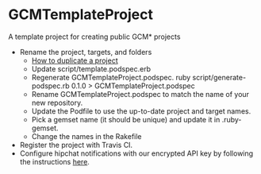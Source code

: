 GCMTemplateProject
==================

A template project for creating public GCM* projects

* Rename the project, targets, and folders
  * [How to duplicate a project](http://stackoverflow.com/questions/17744319/duplicate-and-rename-xcode-project-associated-folders)
  * Update script/template.podspec.erb
  * Regenerate GCMTemplateProject.podspec. ruby script/generate-podspec.rb 0.1.0 > GCMTemplateProject.podspec
  * Rename GCMTemplateProject.podspec to match the name of your new repository.
  * Update the Podfile to use the up-to-date project and target names.
  * Pick a gemset name (it should be unique) and update it in .ruby-gemset.
  * Change the names in the Rakefile
* Register the project with Travis CI.
* Configure hipchat notifications with our encrypted API key by following the instructions [here](http://about.travis-ci.org/docs/user/notifications/#HipChat-notification).